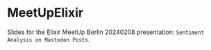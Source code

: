# MeetUpElixir
Slides for the Elixir MeetUp Berlin 20240208 presentation: `Sentiment Analysis on Mastodon Posts`.
